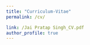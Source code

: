 ```yaml
---
title: "Curriculum-Vitae"
permalink: /cv/

link: /Jai Pratap Singh_CV.pdf
author_profile: true
---
```

